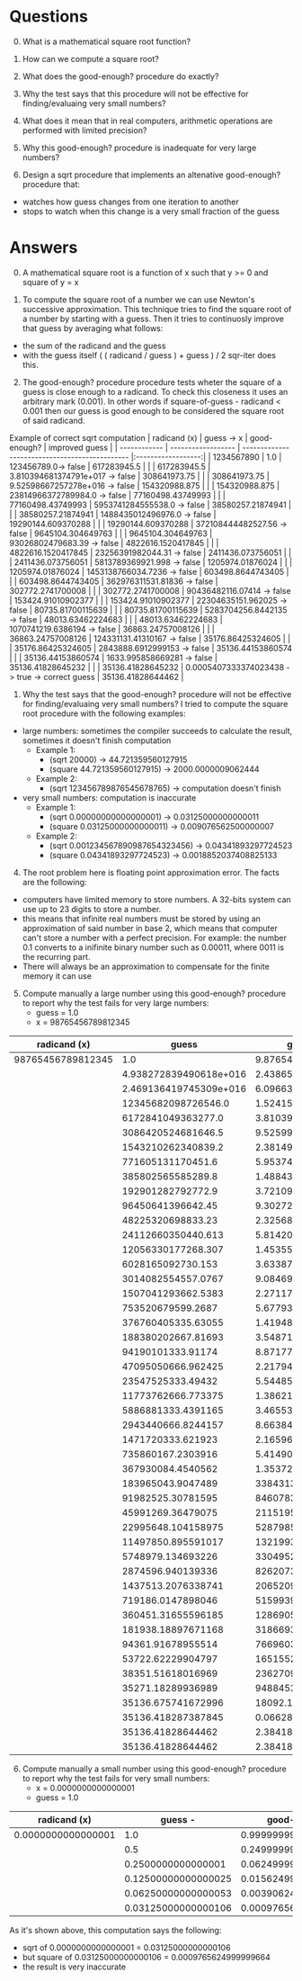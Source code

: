 # Questions
0. What is a mathematical square root function?

1. How can we compute a square root?

2. What does the good-enough? procedure do exactly?

3. Why the test says that this procedure will not be effective 
for finding/evaluaing very small numbers? 

4. What does it mean that in real computers, arithmetic operations 
are performed with limited precision? 

5. Why this good-enough? procedure is inadequate for very large numbers?

6. Design a sqrt procedure that implements an altenative good-enough? procedure that:
  - watches how guess changes from one iteration to another
  - stops to watch when this change is a very small fraction of the guess

# Answers
0. A mathematical square root is a function of x such that y >= 0 and square of y = x

1. To compute the square root of a number we can use Newton's successive approximation. This technique tries to find the square root of a number by starting with a guess. Then it tries to continuosly improve that guess by averaging what follows:
  - the sum of the radicand and the guess
  - with the guess itself
( ( radicand / guess ) + guess ) / 2 
sqr-iter does this.

2. The good-enough? procedure procedure tests wheter the square of a guess is close enough to a radicand. To check this closeness it uses an arbitrary mark (0.001). In other words if square-of-guess - radicand < 0.001 then our guess is good enough to be considered the square root of said radicand.

Example of correct sqrt computation
| radicand (x) | guess -> x         | good-enough?                                   | improved guess     |
| ------------ | ------------------ | ---------------------------------------------- |:------------------:|
| 1234567890   | 1.0                | 123456789.0-> false                            | 617283945.5        |
|              | 617283945.5        | 3.810394681374791e+017 -> false                | 308641973.75       |
|              | 308641973.75       | 9.52598667257278e+016 -> false                 | 154320988.875      |
|              | 154320988.875      | 23814966372789984.0 -> false                   | 77160498.43749993  |
|              | 77160498.43749993  | 5953741284555538.0 -> false                    | 38580257.21874941  |
|              | 38580257.21874941  | 1488435012496976.0 -> false                    | 19290144.609370288 |
|              | 19290144.609370288 | 372108444482527.56 -> false                    | 9645104.304649763  |
|              | 9645104.304649763  | 93026802479683.39 -> false                     | 4822616.1520417845 |
|              | 4822616.1520417845 | 23256391982044.31 -> false                     | 2411436.073756051  |
|              | 2411436.073756051  | 5813789369921.998 -> false                     | 1205974.01876024   |
|              | 1205974.01876024   | 1453138766034.7236 -> false                    | 603498.8644743405  |
|              | 603498.8644743405  | 362976311531.81836 -> false                    | 302772.2741700008  |
|              | 302772.2741700008  | 90436482116.07414 -> false                     | 153424.91010902377 |
|              | 153424.91010902377 | 22304635151.962025 -> false                    | 80735.81700115639  |
|              | 80735.81700115639  | 5283704256.8442135 -> false                    | 48013.63462224683  |
|              | 48013.63462224683  | 1070741219.6386194 -> false                    | 36863.24757008126  |
|              | 36863.24757008126  | 124331131.41310167 -> false                    | 35176.86425324605  |
|              | 35176.86425324605  | 2843888.6912999153 -> false                    | 35136.44153860574  |
|              | 35136.44153860574  | 1633.995858669281 -> false                     | 35136.41828645232  |
|              | 35136.41828645232  | 0.0005407333374023438 -> true -> correct guess | 35136.41828644462  |


1. Why the test says that the good-enough? procedure will not be effective for finding/evaluaing very small numbers?
I tried to compute the square root procedure with the following examples:
  - large numbers: sometimes the compiler succeeds to calculate the result, sometimes it doesn't finish computation
    * Example 1:
      * (sqrt 20000) -> 44.721359560127915 
      * (square 44.721359560127915) -> 2000.0000009062444
    * Example 2:
      * (sqrt 123456789876545678765) -> computation doesn't finish
  - very small numbers: computation is inaccurate
    * Example 1:
      * (sqrt 0.00000000000000001) -> 0.03125000000000011
      * (square 0.03125000000000011) -> 0.009076562500000007
    * Example 2:
      * (sqrt 0.001234567890987654323456) -> 0.04341893297724523
      * (square 0.04341893297724523) -> 0.0018852037408825133 

4. The root problem here is floating point approximation error. The facts are the following:
  - computers have limited memory to store numbers. A 32-bits system can use up to 23 digits to store a number. 
  - this means that infinite real numbers must be stored by using an approximation of said number in base 2, which means that computer can't store a number with a perfect precision. For example: the number 0.1 converts to a inifinite binary number such as 0.00011, where 0011 is the recurring part.
  - There will always be an approximation to compensate for the finite memory it can use

5. Compute manually a large number using this good-enough? procedure to report why the test fails for very large numbers:
   * guess = 1.0
   * x = 98765456789812345

| radicand (x)      | guess                  | good-enough?              | improved guess         |
| ----------------- | ---------------------- | ------------------------- | ---------------------- |
| 98765456789812345 | 1.0                    | 9.876545678981235e+016    | 4.938272839490618e+016 |
|                   | 4.938272839490618e+016 | 2.4386538637250727e+033   | 2.469136419745309e+016 |
|                   | 2.469136419745309e+016 | 6.096634659312681e+032    | 12345682098726546.0    |
|                   | 12345682098726546.0    | 1.5241586648281701e+032   | 6172841049363277.0     |
|                   | 6172841049363277.0     | 3.8103966620704225e+031   | 3086420524681646.5     |
|                   | 3086420524681646.5     | 9.52599165517603e+030     | 1543210262340839.2     |
|                   | 1543210262340839.2     | 2.381497913793983e+030    | 771605131170451.6      |
|                   | 771605131170451.6      | 5.953744784484711e+029    | 385802565585289.8      |
|                   | 385802565585289.8      | 1.4884361961209309e+029   | 192901282792772.9      |
|                   | 192901282792772.9      | 3.7210904902998577e+028   | 96450641396642.45      |
|                   | 96450641396642.45      | 9.302726225724953e+027    | 48225320698833.23      |
|                   | 48225320698833.23      | 2.325681556406547e+027    | 24112660350440.613     |
|                   | 24112660350440.613     | 5.8142038907694535e+026   | 12056330177268.307     |
|                   | 12056330177268.307     | 1.4535509724454498e+026   | 6028165092730.153      |
|                   | 6028165092730.153      | 3.6338774286444882e+025   | 3014082554557.0767     |
|                   | 3014082554557.0767     | 9.084693546919855e+024    | 1507041293662.5383     |
|                   | 1507041293662.5383     | 2.2711733620386003e+024   | 753520679599.2687      |
|                   | 753520679599.2687      | 5.6779331581828694e+023   | 376760405335.63055     |
|                   | 376760405335.63055     | 1.419484030286674e+023    | 188380202667.81693     |
|                   | 188380202667.81693     | 3.5487100757166548e+022   | 94190101333.91174      |
|                   | 94190101333.91174      | 8.871775189291329e+021    | 47095050666.962425     |
|                   | 47095050666.962425     | 2.2179437973225233e+021   | 23547525333.49432      |
|                   | 23547525333.49432      | 5.544859493303222e+020    | 11773762666.773375     |
|                   | 11773762666.773375     | 1.3862148733227192e+020   | 5886881333.4391165     |
|                   | 5886881333.4391165     | 3.465537183275934e+019    | 2943440666.8244157     |
|                   | 2943440666.8244157     | 8.663842957881192e+018    | 1471720333.621923      |
|                   | 1471720333.621923      | 2.1659607391616563e+018   | 735860167.2303916      |
|                   | 735860167.2303916      | 5.41490184481772e+017     | 367930084.4540562      |
|                   | 367930084.4540562      | 1.3537254581180104e+017   | 183965043.9047489      |
|                   | 183965043.9047489      | 33843136144308296.0       | 91982525.30781595      |
|                   | 91982525.30781595      | 8460783727435112.0        | 45991269.36479075      |
|                   | 45991269.36479075      | 2115195623216850.5        | 22995648.104158975     |
|                   | 22995648.104158975     | 528798597162420.25        | 11497850.895591017     |
|                   | 11497850.895591017     | 132199340649353.16        | 5748979.134693226      |
|                   | 5748979.134693226      | 33049526523248.07         | 2874596.940139336      |
|                   | 2874596.940139336      | 8262073000368.434         | 1437513.2076338741     |
|                   | 1437513.2076338741     | 2065209654231.8298        | 719186.0147898046      |
|                   | 719186.0147898046      | 515993955979.241          | 360451.31655596185     |
|                   | 360451.31655596185     | 128690583716.92622        | 181938.18897671168     |
|                   | 181938.18897671168     | 31866936718.125652        | 94361.91678955514      |
|                   | 94361.91678955514      | 7669603450.198927         | 53722.62229904797      |
|                   | 53722.62229904797      | 1651552256.6861663        | 38351.51618016969      |
|                   | 38351.51618016969      | 236270903.31781745        | 35271.18289936989      |
|                   | 35271.18289936989      | 9488453.12080288          | 35136.675741672996     |
|                   | 35136.675741672996     | 18092.175471544266        | 35136.418287387845     |
|                   | 35136.418287387845     | 0.06628298759460449       | 35136.41828644462      |
|                   | 35136.41828644462      | 2.384185791015625e-007    | 35136.41828644462      |
|                   | 35136.41828644462      | 2.384185791015625e-007    | 35136.41828644462      |



6. Compute manually a small number using this good-enough? procedure to report why the test fails for very small numbers:
    * x = 0.0000000000000001
    * guess = 1.0

| radicand (x)        | guess -                | good-enough?              | improved guess         |
| ------------------- | ---------------------- | ------------------------- | ---------------------- |
| 0.0000000000000001  | 1.0                    | 0.9999999999999999        | 0.5                    |
|                     | 0.5                    | 0.2499999999999999        | 0.2500000000000001     |
|                     | 0.2500000000000001     | 0.06249999999999996       | 0.12500000000000025    |
|                     | 0.12500000000000025    | 0.015624999999999962      | 0.06250000000000053    |
|                     | 0.06250000000000053    | 0.0039062499999999657     | 0.03125000000000106    |
|                     | 0.03125000000000106    | 0.0009765624999999664     | #t                     |

As it's shown above, this computation says the following:
- sqrt of 0.0000000000000001 = 0.03125000000000106
- but square of 0.03125000000000106 = 0.0009765624999999664
- the result is very inaccurate 
